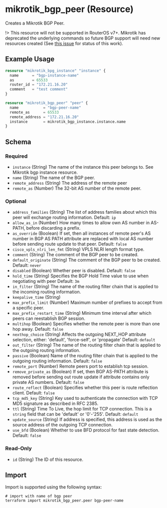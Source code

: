 # mikrotik_bgp_peer (Resource)
Creates a Mikrotik BGP Peer.

!> This resource will not be supported in RouterOS v7+.
Mikrotik has deprecated the underlying commands so future BGP support will need new resources created
(See [this issue](https://github.com/ddelnano/terraform-provider-mikrotik/issues/52) for status of this work).

## Example Usage
```terraform
resource "mikrotik_bpg_instance" "instance" {
  name      = "bgp-instance-name"
  as        = 65533
  router_id = "172.21.16.20"
  comment   = "test comment"
}

resource "mikrotik_bgp_peer" "peer" {
  name           = "bgp-peer-name"
  remote_as      = 65533
  remote_address = "172.21.16.20"
  instance       = mikrotik_bgp_instance.instance.name
}
```

<!-- schema generated by tfplugindocs -->
## Schema

### Required

- `instance` (String) The name of the instance this peer belongs to. See Mikrotik bgp instance resource.
- `name` (String) The name of the BGP peer.
- `remote_address` (String) The address of the remote peer
- `remote_as` (Number) The 32-bit AS number of the remote peer.

### Optional

- `address_families` (String) The list of address families about which this peer will exchange routing information. Default: `ip`
- `allow_as_in` (Number) How many times to allow own AS number in AS-PATH, before discarding a prefix.
- `as_override` (Boolean) If set, then all instances of remote peer's AS number in BGP AS PATH attribute are replaced with local AS number before sending route update to that peer. Default: `false`
- `cisco_vpls_nlri_len_fmt` (String) VPLS NLRI length format type.
- `comment` (String) The comment of the BGP peer to be created.
- `default_originate` (String) The comment of the BGP peer to be created. Default: `never`
- `disabled` (Boolean) Whether peer is disabled. Default: `false`
- `hold_time` (String) Specifies the BGP Hold Time value to use when negotiating with peer Default: `3m`
- `in_filter` (String) The name of the routing filter chain that is applied to the incoming routing information.
- `keepalive_time` (String)
- `max_prefix_limit` (Number) Maximum number of prefixes to accept from a specific peer.
- `max_prefix_restart_time` (String) Minimum time interval after which peers can reestablish BGP session.
- `multihop` (Boolean) Specifies whether the remote peer is more than one hop away. Default: `false`
- `nexthop_choice` (String) Affects the outgoing NEXT_HOP attribute selection, either: 'default', 'force-self', or 'propagate' Default: `default`
- `out_filter` (String) The name of the routing filter chain that is applied to the outgoing routing information.
- `passive` (Boolean) Name of the routing filter chain that is applied to the outgoing routing information. Default: `false`
- `remote_port` (Number) Remote peers port to establish tcp session.
- `remove_private_as` (Boolean) If set, then BGP AS-PATH attribute is removed before sending out route update if attribute contains only private AS numbers. Default: `false`
- `route_reflect` (Boolean) Specifies whether this peer is route reflection client. Default: `false`
- `tcp_md5_key` (String) Key used to authenticate the connection with TCP MD5 signature as described in RFC 2385.
- `ttl` (String) Time To Live, the hop limit for TCP connection. This is a `string` field that can be 'default' or '0'-'255'. Default: `default`
- `update_source` (String) If address is specified, this address is used as the source address of the outgoing TCP connection.
- `use_bfd` (Boolean) Whether to use BFD protocol for fast state detection. Default: `false`

### Read-Only

- `id` (String) The ID of this resource.

## Import
Import is supported using the following syntax:
```shell
# import with name of bgp peer
terraform import mikrotik_bgp_peer.peer bgp-peer-name
```

